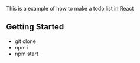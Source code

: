 This is a example of how to make a todo list in React

## Getting Started

- git clone
- npm i
- npm start

